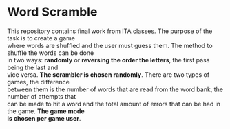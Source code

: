 # Word Scramble
This repository contains final work from ITA classes. The purpose of the task is to create a game <br />
where words are shuffled and the user must guess them. The method to shuffle the words can be done <br />
in two ways: **randomly** or **reversing the order the letters**, the first pass being the last and <br />
vice versa. **The scrambler is chosen randomly**. There are two types of games, the difference <br />
between them is the number of words that are read from the word bank, the number of attempts that <br />
can be made to hit a word and the total amount of errors that can be had in the game. **The game mode <br />
is chosen per game user**.
